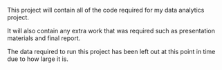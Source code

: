 This project will contain all of the code required for my data analytics project.

It will also contain any extra work that was required such as presentation materials and final report.

The data required to run this project has been left out at this point in time due to how large it is.

